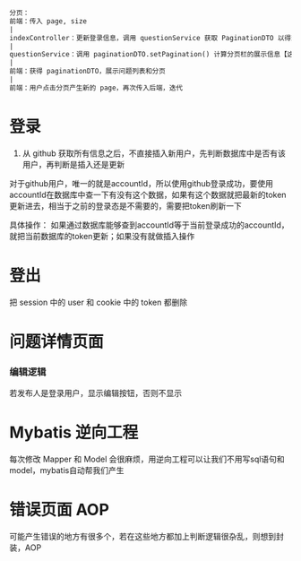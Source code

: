 ```html
分页：
前端：传入 page, size
|
indexController：更新登录信息，调用 questionService 获取 PaginationDTO 以得到 questions 和分页信息
|
questionService：调用 paginationDTO.setPagination() 计算分页栏的展示信息【这里用到了 count() 查询，查询记录总数】，根据 offset : size*(page-1) 得到 questionDTO【这里用到了 select limit 查询】并放入 paginationDTO 中
|
前端：获得 paginationDTO，展示问题列表和分页
|
前端：用户点击分页产生新的 page，再次传入后端，迭代
```

# 登录

1. 从 github 获取所有信息之后，不直接插入新用户，先判断数据库中是否有该用户，再判断是插入还是更新

对于github用户，唯一的就是accountId，所以使用github登录成功，要使用accountId在数据库中查一下有没有这个数据，如果有这个数据就把最新的token更新进去，相当于之前的登录态是不需要的，需要把token刷新一下

具体操作：
如果通过数据库能够查到accountId等于当前登录成功的accountId，就把当前数据库的token更新；如果没有就做插入操作


# 登出

把 session 中的 user 和 cookie 中的 token 都删除

# 问题详情页面

### 编辑逻辑

若发布人是登录用户，显示编辑按钮，否则不显示


# Mybatis 逆向工程

每次修改 Mapper 和 Model 会很麻烦，用逆向工程可以让我们不用写sql语句和model，mybatis自动帮我们产生

# 错误页面 AOP

可能产生错误的地方有很多个，若在这些地方都加上判断逻辑很杂乱，则想到封装，AOP